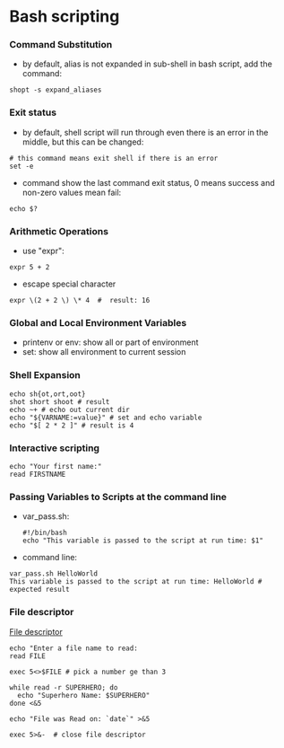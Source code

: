 
# Bash scripting

### Command Substitution
 - by default, alias is not expanded in sub-shell in bash script, add the command:
 ```
 shopt -s expand_aliases
 ```
 
### Exit status
 - by default, shell script will run through even there is an error in the middle, but this can be changed:
  ```
  # this command means exit shell if there is an error 
  set -e 
  ``` 
  
 - command show the last command exit status, 0 means success and non-zero values mean fail:
  ```
  echo $? 
  ```
### Arithmetic Operations
  - use "expr":
  ```
  expr 5 + 2
  ```
  - escape special character
  ```
  expr \(2 + 2 \) \* 4  #  result: 16
  ```
  
### Global and Local Environment Variables
  - printenv or env: show all or part of environment
  - set: show all environment to current session
   
### Shell Expansion
```
echo sh{ot,ort,oot}
shot short shoot # result
echo ~+ # echo out current dir
echo "${VARNAME:=value}" # set and echo variable 
echo "$[ 2 * 2 ]" # result is 4
```

### Interactive scripting
```
echo "Your first name:"
read FIRSTNAME
```

### Passing Variables to Scripts at the command line
 - var_pass.sh:  
   ```
   #!/bin/bash
   echo "This variable is passed to the script at run time: $1"
   ```
 - command line:
  ```
  var_pass.sh HelloWorld
  This variable is passed to the script at run time: HelloWorld # expected result
  ```
### File descriptor
  [File descriptor](https://www.computerhope.com/jargon/f/file-descriptor.html)
```
echo "Enter a file name to read:
read FILE

exec 5<>$FILE # pick a number ge than 3 

while read -r SUPERHERO; do
  echo "Superhero Name: $SUPERHERO"
done <&5

echo "File was Read on: `date`" >&5

exec 5>&-  # close file descriptor
```
